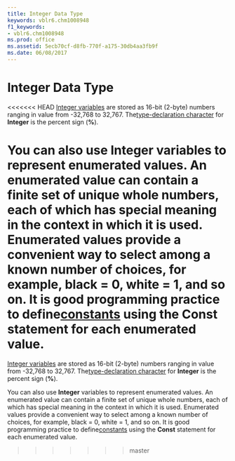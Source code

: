 ```yaml
---
title: Integer Data Type
keywords: vblr6.chm1008948
f1_keywords:
- vblr6.chm1008948
ms.prod: office
ms.assetid: 5ecb70cf-d8fb-770f-a175-30db4aa3fb9f
ms.date: 06/08/2017
---
```



# Integer Data Type

<<<<<<< HEAD
[Integer variables](../../Glossary/vbe-glossary.md) are stored as 16-bit (2-byte) numbers ranging in value from -32,768 to 32,767. The[type-declaration character](../../Glossary/vbe-glossary.md) for **Integer** is the percent sign (**%**).

You can also use  **Integer** variables to represent enumerated values. An enumerated value can contain a finite set of unique whole numbers, each of which has special meaning in the context in which it is used. Enumerated values provide a convenient way to select among a known number of choices, for example, black = 0, white = 1, and so on. It is good programming practice to define[constants](../../Glossary/vbe-glossary.md) using the **Const** statement for each enumerated value.
=======
[Integer variables](../../Glossary/vbe-glossary.md#integer-data-type) are stored as 16-bit (2-byte) numbers ranging in value from -32,768 to 32,767. The[type-declaration character](../../Glossary/vbe-glossary.md#type-declaration-character) for **Integer** is the percent sign (**%**).

You can also use  **Integer** variables to represent enumerated values. An enumerated value can contain a finite set of unique whole numbers, each of which has special meaning in the context in which it is used. Enumerated values provide a convenient way to select among a known number of choices, for example, black = 0, white = 1, and so on. It is good programming practice to define[constants](../../Glossary/vbe-glossary.md#constant) using the **Const** statement for each enumerated value.
>>>>>>> master

